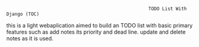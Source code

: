                                                         TODO List With Django (TOC)
this is a light webaplication aimed to build an TODO list with basic primary features such as add notes its priority and dead line. update and delete notes as it is used.